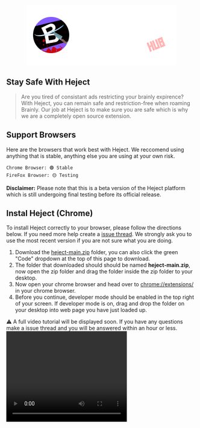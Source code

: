 

<p align="center"><a href="icons/heject.png?raw=true" target="_blank" rel="noopener noreferrer"><img src="icons/heject.png?raw=true" alt="re-frame logo"></a></p>

## Stay Safe With Heject

> Are you tired of consistant ads restricting your brainly expirence? With Heject, you can remain safe and restriction-free when roaming Brainly. Our job at Heject is to make sure you are safe which is why we are a completely open source extension.

## Support Browsers

Here are the browsers that work best with Heject. We reccomend using anything that is stable, anything else you are using at your own risk.
```
Chrome Browser: 🟢 Stable
FireFox Browser: 🟡 Testing
```
**Disclaimer:** Please note that this is a beta version of the Heject platform which is still undergoing final testing before its official release.

## Instal Heject (Chrome)
To install Heject correctly to your browser, please follow the directions below. If you need more help create a [issue thread](https://github.com/wsgdandy/heject/labels/%F0%9F%9A%80%20Installation%20Support). We strongly ask you to use the most recent version if you are not sure what you are doing.
1. Download the [heject-main.zip](https://github.com/wsgdandy/heject/archive/refs/heads/main.zip) folder, you can also click the green "Code" dropdown at the top of this page to download.
2. The folder that downloaded should should be named **heject-main.zip**, now open the zip folder and drag the folder inside the zip folder to your desktop.
3. Now open your chrome browser and head over to [chrome://extensions/](chrome://extensions/) in your chrome browser.
4. Before you continue, developer mode should be enabled in the top right of your screen. If developer mode is on, drag and drop the folder on your desktop into web page you have just loaded up.

⚠️ A full video tutorial will be displayed soon. If you have any questions make a issue thread and you will be answered within an hour or less.
<video width="320" height="240" controls>
  <source src="icons/screen-capture.webm" type="video/webm">
Your browser does not support the video tag.
</video>

